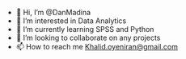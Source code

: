 - 👋 Hi, I’m @DanMadina
- 👀 I’m interested in Data Analytics
- 🌱 I’m currently learning SPSS and Python 
- 💞️ I’m looking to collaborate on any projects
- 📫 How to reach me Khalid.oyeniran@gmail.com

<!---
DanMadina/DanMadina is a ✨ special ✨ repository because its `README.md` (this file) appears on your GitHub profile.
You can click the Preview link to take a look at your changes.
--->
